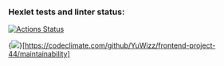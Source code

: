 ### Hexlet tests and linter status:
[![Actions Status](https://github.com/YuWizz/frontend-project-44/actions/workflows/hexlet-check.yml/badge.svg)](https://github.com/YuWizz/frontend-project-44/actions)

{<img src="https://api.codeclimate.com/v1/badges/d6f9b3b19d83b2a5796a/maintainability" />}[https://codeclimate.com/github/YuWizz/frontend-project-44/maintainability]
